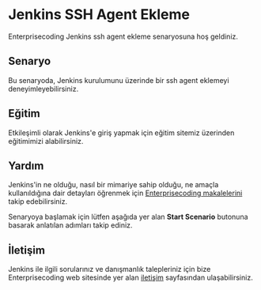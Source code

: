 
# Jenkins SSH Agent Ekleme

Enterprisecoding Jenkins ssh agent ekleme senaryosuna hoş geldiniz.

## Senaryo

Bu senaryoda, Jenkins kurulumunu üzerinde bir ssh agent eklemeyi deneyimleyebilirsiniz.

## Eğitim

Etkileşimli olarak Jenkins'e giriş yapmak için eğitim sitemiz üzerinden eğitimimizi alabilirsiniz.

## Yardım

Jenkins'in ne olduğu, nasıl bir mimariye sahip olduğu, ne amaçla kullanıldığına dair detayları öğrenmek için [Enterprisecoding makalelerini](http://www.enterprisecoding.com) takip edebilirsiniz.

Senaryoya başlamak için lütfen aşağıda yer alan **Start Scenario** butonuna basarak anlatılan adımları takip ediniz.

## İletişim

Jenkins ile ilgili sorularınız ve danışmanlık talepleriniz için bize Enterprisecoding web sitesinde yer alan [iletişim](https://enterprisecoding.com/iletisim/) sayfasından ulaşabilirsiniz.
